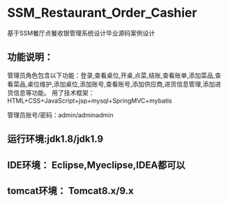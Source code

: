 # SSM_Restaurant_Order_Cashier
基于SSM餐厅点餐收银管理系统设计毕业源码案例设计

## 功能说明：
  管理员角色包含以下功能：登录,查看桌位,开桌,点菜,结账,查看账单,添加菜品,查看菜品,桌位维护,添加桌位,添加账号,查看账号,添加供应商,进货信息管理,添加进货信息等功能。
  用了技术框架： HTML+CSS+JavaScript+jsp+mysql+SpringMVC+mybatis

管理员账号/密码：admin/adminadmin

## 运行环境:jdk1.8/jdk1.9
## IDE环境： Eclipse,Myeclipse,IDEA都可以
## tomcat环境： Tomcat8.x/9.x
